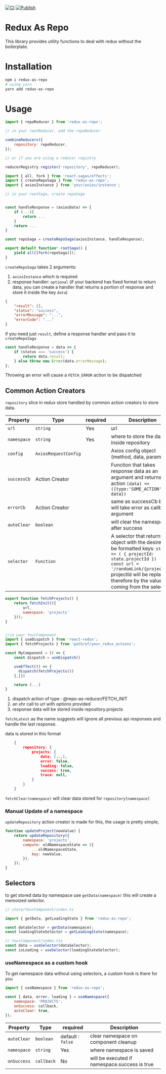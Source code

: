 [![CI](https://github.com/chemsseddine/redux-as-repo/actions/workflows/main.yml/badge.svg?branch=master)](https://github.com/chemsseddine/redux-as-repo/actions/workflows/main.yml)
[![Publish](https://github.com/chemsseddine/redux-as-repo/actions/workflows/npm-publish.yml/badge.svg?branch=master)](https://github.com/chemsseddine/redux-as-repo/actions/workflows/npm-publish.yml)

# Redux As Repo

This library provides utility functions to deal with redux without the boilerplate.

# Installation

```sh
npm i redux-as-repo
# using yarn
yarn add redux-as-repo
```

# Usage

```js
import { repoReducer } from 'redux-as-repo';

// in your rootReducer, add the repoReducer

combineReducers({
	repository: repoReducer,
});

// or if you are using a reducer registry

reducerRegistry.register('repository', repoReducer);
```

```js
import { all, fork } from 'react-sagas/effects';
import { createRepoSaga } from 'redux-as-repo';
import { axiosInstance } from 'your/axios/instance';

// in your rootSaga, create repoSaga


const handleResponse = (axiosData) => {
	if (...){
		return ...
	}
	return ...
}

const repoSaga = createRepoSaga(axiosInstance, handleResponse);

export default function* rootSaga() {
	yield all([fork(repoSaga)]);
}
```

`createRepoSaga` takes 2 arguments:

1. `axiosInstance` which is required
2. response handler: `optional` (if your backend has fixed format to return data, you can create a handler that returns a portion of response and store it inside the key `data`)

```json
{
	"result": [],
	"status": "success",
	"errorMessage": "...",
	"errorCode": "..."
}
```

if you need just `result`, define a response handler and pass it to `createRepoSaga`

```javascript
const handleResponse = data => {
	if (status === 'success') {
		return data.result;
	} else throw new Error(data.errorMessage);
};
```

Throwing an error will cause a `FETCH_ERROR` action to be dispatched

## Common Action Creators

`repository` slice in redux store handled by common action creators to store data.

| Property    | Type                 | required | Description                                                                                                                                                                                                                                          |
| ----------- | -------------------- | -------- | ---------------------------------------------------------------------------------------------------------------------------------------------------------------------------------------------------------------------------------------------------- |
| `url`       | `string`             | Yes      | url                                                                                                                                                                                                                                                  |
| `namespace` | `string`             | Yes      | where to store the dara inside repository                                                                                                                                                                                                            |
| `config`    | `AxiosRequestConfig` |          | Axios config object (method, data, params)                                                                                                                                                                                                           |
| `successCb` | Action Creator       |          | Function that takes response data as an argument and returns an action `(data) => ({type:'SOME_ACTION', data}) `                                                                                                                                     |
| `errorCb`   | Action Creator       |          | same as successCb but will take error as callback argument                                                                                                                                                                                           |
| `autoClear` | `boolean`            |          | will clear the namespace after success                                                                                                                                                                                                               |
| `selector`  | `Function`           |          | A selector that returns an object with the desired to be formatted keys: `state => ( { projectId: state.projectId })` <br /> `const url = '/randomLink/{projectId}'` <br> projectId will be replaced therefore by the value coming from the selector |

```javascript
export function fetchProjects() {
	return fetchInit(({
	 	url,
		namespace: 'projects'
	}));
}


//in your YourComponent
import { useDispatch } from 'react-redux';
import { fetchProjects } from 'path/of/your_redux_actions';

const MyComponent = () => {
	const dispatch = useDispatch()

	useEffect(() => {
	  dispatch(fetchProjects())
	},[])

	return (...)
}
```

1. dispatch action of type : @repo-as-reducer/FETCH_INIT
2. an xhr call to url with options provided
3. response data will be stored inside repository.projects

`fetchLatest` as the name suggests will ignore all previous api responses and handle the last response.

data is stored in this format

```json
    {
        repository: {
            projects: {
                data: [...],
                error: false,
                loading: false,
                success: true,
                trace: null,
            }
        }
    }
```

`fetchClear(namespace)` will clear data stored for `repository[namespace]`

### Manual Update of a namespace

`updateRepository` action creator is made for this, the usage is pretty simple,

```javascript
function updateProject(newValue) {
	return updateRepository({
		namespace: 'projects',
		compute: oldNamespaceState => ({
			...oldNamespaceState,
			key: newValue,
		}),
	});
}
```

## Selectors

to get stored data by namespace use `getData(namespace)`
this will create a memoized selector.

```js
// store/YourComponent/index.ts

import { getData, getLoadingState } from 'redux-as-repo';

const dataSelector = getData(namespace);
const loadingStateSelector = getLoadingState(namespace);

// YourComponent/index.tsx
const data = useSelector(dataSelector);
const isLoading = useSelector(loadingStateSelector);
```

### useNamespace as a custom hook

To get namespace data without using selectors, a custom hook is there for you

```js
import { useNamespace } from 'redux-as-repo';

const { data, error, loading } = useNamespace({
	namespace: 'PROJECTS',
	onSuccess: callback,
	autoClear: true,
});
```

| Property    | Type       | required          | Description                                   |
| ----------- | ---------- | ----------------- | --------------------------------------------- |
| `autoClear` | `boolean`  | default : `false` | clear namespace on component cleanup          |
| `namespace` | `string`   | Yes               | where namespace is saved                      |
| `onSuccess` | `callback` | No                | will be executed if namespace.success is true |
